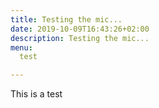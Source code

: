 ```yaml
---
title: Testing the mic...
date: 2019-10-09T16:43:26+02:00
description: Testing the mic...
menu:
  test

---
```

This is a test